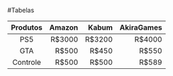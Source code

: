 #Tabelas 

Produtos|Amazon|Kabum|AkiraGames|
|:---:|---:|---:|---:|
|PS5|R$3000 |R$3200|R$4000|
|GTA|R$500|R$450|R$550|
|Controle|R$500|R$500|R$589